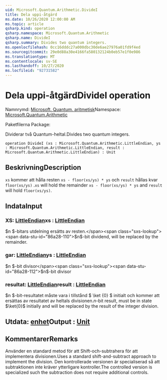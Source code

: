 ```yaml
---
uid: Microsoft.Quantum.Arithmetic.DivideI
title: Dela uppi-åtgärd
ms.date: 10/26/2020 12:00:00 AM
ms.topic: article
qsharp.kind: operation
qsharp.namespace: Microsoft.Quantum.Arithmetic
qsharp.name: DivideI
qsharp.summary: Divides two quantum integers.
ms.openlocfilehash: 0cc16dddc27a000dbc30de6ae27976a01fd9f4ed
ms.sourcegitcommit: 29e0d88a30e4166fa580132124b0eb57e1f0e986
ms.translationtype: MT
ms.contentlocale: sv-SE
ms.lasthandoff: 10/27/2020
ms.locfileid: "92731582"
---
```

# <a name="dividei-operation"></a><span data-ttu-id="86a28-102">Dela uppi-åtgärd</span><span class="sxs-lookup"><span data-stu-id="86a28-102">DivideI operation</span></span>

<span data-ttu-id="86a28-103">Namnrymd: [Microsoft. Quantum. aritmetisk](xref:Microsoft.Quantum.Arithmetic)</span><span class="sxs-lookup"><span data-stu-id="86a28-103">Namespace: [Microsoft.Quantum.Arithmetic](xref:Microsoft.Quantum.Arithmetic)</span></span>

<span data-ttu-id="86a28-104">Paketfilerna [](https://nuget.org/packages/)</span><span class="sxs-lookup"><span data-stu-id="86a28-104">Package: [](https://nuget.org/packages/)</span></span>


<span data-ttu-id="86a28-105">Dividerar två Quantum-heltal.</span><span class="sxs-lookup"><span data-stu-id="86a28-105">Divides two quantum integers.</span></span>

```qsharp
operation DivideI (xs : Microsoft.Quantum.Arithmetic.LittleEndian, ys : Microsoft.Quantum.Arithmetic.LittleEndian, result : Microsoft.Quantum.Arithmetic.LittleEndian) : Unit
```


## <a name="description"></a><span data-ttu-id="86a28-106">Beskrivning</span><span class="sxs-lookup"><span data-stu-id="86a28-106">Description</span></span>

<span data-ttu-id="86a28-107">`xs` kommer att hålla resten `xs - floor(xs/ys) * ys` och `result` hållas kvar `floor(xs/ys)` .</span><span class="sxs-lookup"><span data-stu-id="86a28-107">`xs` will hold the remainder `xs - floor(xs/ys) * ys` and `result` will hold `floor(xs/ys)`.</span></span>

## <a name="input"></a><span data-ttu-id="86a28-108">Indata</span><span class="sxs-lookup"><span data-stu-id="86a28-108">Input</span></span>

### <a name="xs--littleendian"></a><span data-ttu-id="86a28-109">XS: [LittleEndian](xref:Microsoft.Quantum.Arithmetic.LittleEndian)</span><span class="sxs-lookup"><span data-stu-id="86a28-109">xs : [LittleEndian](xref:Microsoft.Quantum.Arithmetic.LittleEndian)</span></span>

<span data-ttu-id="86a28-110">$n $-bitars utdelning ersätts av resten.</span><span class="sxs-lookup"><span data-stu-id="86a28-110">$n$-bit dividend, will be replaced by the remainder.</span></span>


### <a name="ys--littleendian"></a><span data-ttu-id="86a28-111">gar: [LittleEndian](xref:Microsoft.Quantum.Arithmetic.LittleEndian)</span><span class="sxs-lookup"><span data-stu-id="86a28-111">ys : [LittleEndian](xref:Microsoft.Quantum.Arithmetic.LittleEndian)</span></span>

<span data-ttu-id="86a28-112">$n $-bit divisor</span><span class="sxs-lookup"><span data-stu-id="86a28-112">$n$-bit divisor</span></span>


### <a name="result--littleendian"></a><span data-ttu-id="86a28-113">resultat: [LittleEndian](xref:Microsoft.Quantum.Arithmetic.LittleEndian)</span><span class="sxs-lookup"><span data-stu-id="86a28-113">result : [LittleEndian](xref:Microsoft.Quantum.Arithmetic.LittleEndian)</span></span>

<span data-ttu-id="86a28-114">$n $-bit-resultatet måste vara i tillstånd $ \ket {0} $ initialt och kommer att ersättas av resultatet av heltals divisionen.</span><span class="sxs-lookup"><span data-stu-id="86a28-114">$n$-bit result, must be in state $\ket{0}$ initially and will be replaced by the result of the integer division.</span></span>



## <a name="output--unit"></a><span data-ttu-id="86a28-115">Utdata: [enhet](xref:microsoft.quantum.lang-ref.unit)</span><span class="sxs-lookup"><span data-stu-id="86a28-115">Output : [Unit](xref:microsoft.quantum.lang-ref.unit)</span></span>



## <a name="remarks"></a><span data-ttu-id="86a28-116">Kommentarer</span><span class="sxs-lookup"><span data-stu-id="86a28-116">Remarks</span></span>

<span data-ttu-id="86a28-117">Använder en standard metod för att Shift-och-subtrahera för att implementera divisionen.</span><span class="sxs-lookup"><span data-stu-id="86a28-117">Uses a standard shift-and-subtract approach to implement the division.</span></span>
<span data-ttu-id="86a28-118">Den kontrollerade versionen är specialiserad så att subtraktionen inte kräver ytterligare kontroller.</span><span class="sxs-lookup"><span data-stu-id="86a28-118">The controlled version is specialized such the subtraction does not require additional controls.</span></span>